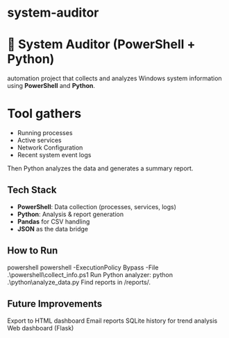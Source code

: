 # system-auditor
# 🧩 System Auditor (PowerShell + Python)
automation project that collects and analyzes Windows system information using **PowerShell** and **Python**.

# Tool gathers
- Running processes
- Active services
- Network Configuration
- Recent system event logs

Then Python analyzes the data and generates a summary report. 

## Tech Stack
- **PowerShell**: Data collection (processes, services, logs)
- **Python**: Analysis & report generation
- **Pandas** for CSV handling
- **JSON** as the data bridge

## How to Run
powershell powershell -ExecutionPolicy Bypass -File .\powershell\collect_info.ps1 Run Python analyzer: python .\python\analyze_data.py
Find reports in /reports/.

## Future Improvements
Export to HTML dashboard
Email reports
SQLite history for trend analysis
Web dashboard (Flask)